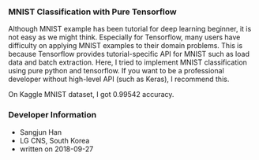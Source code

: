 ### MNIST Classification with Pure Tensorflow
Although MNIST example has been tutorial for deep learning beginner, it is not easy as we might think. Especially for Tensorflow, many users have difficulty on applying MNIST examples to their domain problems. This is because Tensorflow provides tutorial-specific API for MNIST such as load data and batch extraction. Here, I tried to implement MNIST classification using pure python and tensorflow. If you want to be a professional developer without high-level API (such as Keras), I recommend this.

On Kaggle MNIST dataset, I got 0.99542 accuracy.

### Developer Information
- Sangjun Han
- LG CNS, South Korea
- written on 2018-09-27
